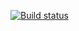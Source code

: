 [![Build status](https://ci.appveyor.com/api/projects/status/34knw68ykfxxr85e/branch/main?svg=true)](https://ci.appveyor.com/project/Andrey-Khyarginen/patterns2-0/branch/main)
